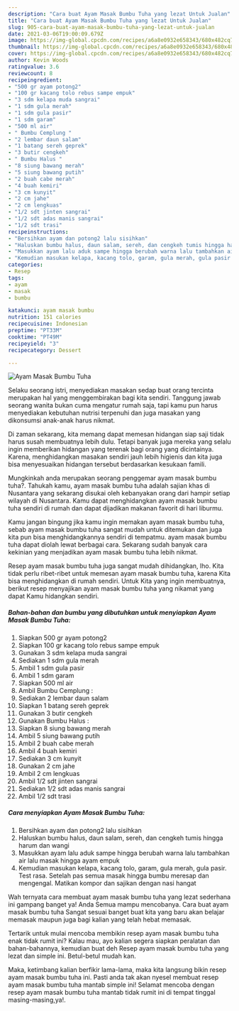 ```yaml
---
description: "Cara buat Ayam Masak Bumbu Tuha yang lezat Untuk Jualan"
title: "Cara buat Ayam Masak Bumbu Tuha yang lezat Untuk Jualan"
slug: 905-cara-buat-ayam-masak-bumbu-tuha-yang-lezat-untuk-jualan
date: 2021-03-06T19:00:09.679Z
image: https://img-global.cpcdn.com/recipes/a6a8e0932e658343/680x482cq70/ayam-masak-bumbu-tuha-foto-resep-utama.jpg
thumbnail: https://img-global.cpcdn.com/recipes/a6a8e0932e658343/680x482cq70/ayam-masak-bumbu-tuha-foto-resep-utama.jpg
cover: https://img-global.cpcdn.com/recipes/a6a8e0932e658343/680x482cq70/ayam-masak-bumbu-tuha-foto-resep-utama.jpg
author: Kevin Woods
ratingvalue: 3.6
reviewcount: 8
recipeingredient:
- "500 gr ayam potong2"
- "100 gr kacang tolo rebus sampe empuk"
- "3 sdm kelapa muda sangrai"
- "1 sdm gula merah"
- "1 sdm gula pasir"
- "1 sdm garam"
- "500 ml air"
- " Bumbu Cemplung "
- "2 lembar daun salam"
- "1 batang sereh geprek"
- "3 butir cengkeh"
- " Bumbu Halus "
- "8 siung bawang merah"
- "5 siung bawang putih"
- "2 buah cabe merah"
- "4 buah kemiri"
- "3 cm kunyit"
- "2 cm jahe"
- "2 cm lengkuas"
- "1/2 sdt jinten sangrai"
- "1/2 sdt adas manis sangrai"
- "1/2 sdt trasi"
recipeinstructions:
- "Bersihkan ayam dan potong2 lalu sisihkan"
- "Haluskan bumbu halus, daun salam, sereh, dan cengkeh tumis hingga harum dan wangi"
- "Masukkan ayam lalu aduk sampe hingga berubah warna lalu tambahkan air lalu masak hingga ayam empuk"
- "Kemudian masukan kelapa, kacang tolo, garam, gula merah, gula pasir. Test rasa. Setelah pas semua masak hingga bumbu meresap dan mengengal. Matikan kompor dan sajikan dengan nasi hangat"
categories:
- Resep
tags:
- ayam
- masak
- bumbu

katakunci: ayam masak bumbu 
nutrition: 151 calories
recipecuisine: Indonesian
preptime: "PT33M"
cooktime: "PT49M"
recipeyield: "3"
recipecategory: Dessert

---
```



![Ayam Masak Bumbu Tuha](https://img-global.cpcdn.com/recipes/a6a8e0932e658343/680x482cq70/ayam-masak-bumbu-tuha-foto-resep-utama.jpg)

Selaku seorang istri, menyediakan masakan sedap buat orang tercinta merupakan hal yang menggembirakan bagi kita sendiri. Tanggung jawab seorang  wanita bukan cuma mengatur rumah saja, tapi kamu pun harus menyediakan kebutuhan nutrisi terpenuhi dan juga masakan yang dikonsumsi anak-anak harus nikmat.

Di zaman  sekarang, kita memang dapat memesan hidangan siap saji tidak harus susah membuatnya lebih dulu. Tetapi banyak juga mereka yang selalu ingin memberikan hidangan yang terenak bagi orang yang dicintainya. Karena, menghidangkan masakan sendiri jauh lebih higienis dan kita juga bisa menyesuaikan hidangan tersebut berdasarkan kesukaan famili. 



Mungkinkah anda merupakan seorang penggemar ayam masak bumbu tuha?. Tahukah kamu, ayam masak bumbu tuha adalah sajian khas di Nusantara yang sekarang disukai oleh kebanyakan orang dari hampir setiap wilayah di Nusantara. Kamu dapat menghidangkan ayam masak bumbu tuha sendiri di rumah dan dapat dijadikan makanan favorit di hari liburmu.

Kamu jangan bingung jika kamu ingin memakan ayam masak bumbu tuha, sebab ayam masak bumbu tuha sangat mudah untuk ditemukan dan juga kita pun bisa menghidangkannya sendiri di tempatmu. ayam masak bumbu tuha dapat diolah lewat berbagai cara. Sekarang sudah banyak cara kekinian yang menjadikan ayam masak bumbu tuha lebih nikmat.

Resep ayam masak bumbu tuha juga sangat mudah dihidangkan, lho. Kita tidak perlu ribet-ribet untuk memesan ayam masak bumbu tuha, karena Kita bisa menghidangkan di rumah sendiri. Untuk Kita yang ingin membuatnya, berikut resep menyajikan ayam masak bumbu tuha yang nikamat yang dapat Kamu hidangkan sendiri.

<!--inarticleads1-->

##### Bahan-bahan dan bumbu yang dibutuhkan untuk menyiapkan Ayam Masak Bumbu Tuha:

1. Siapkan 500 gr ayam potong2
1. Siapkan 100 gr kacang tolo rebus sampe empuk
1. Gunakan 3 sdm kelapa muda sangrai
1. Sediakan 1 sdm gula merah
1. Ambil 1 sdm gula pasir
1. Ambil 1 sdm garam
1. Siapkan 500 ml air
1. Ambil  Bumbu Cemplung :
1. Sediakan 2 lembar daun salam
1. Siapkan 1 batang sereh geprek
1. Gunakan 3 butir cengkeh
1. Gunakan  Bumbu Halus :
1. Siapkan 8 siung bawang merah
1. Ambil 5 siung bawang putih
1. Ambil 2 buah cabe merah
1. Ambil 4 buah kemiri
1. Sediakan 3 cm kunyit
1. Gunakan 2 cm jahe
1. Ambil 2 cm lengkuas
1. Ambil 1/2 sdt jinten sangrai
1. Sediakan 1/2 sdt adas manis sangrai
1. Ambil 1/2 sdt trasi




<!--inarticleads2-->

##### Cara menyiapkan Ayam Masak Bumbu Tuha:

1. Bersihkan ayam dan potong2 lalu sisihkan
1. Haluskan bumbu halus, daun salam, sereh, dan cengkeh tumis hingga harum dan wangi
1. Masukkan ayam lalu aduk sampe hingga berubah warna lalu tambahkan air lalu masak hingga ayam empuk
1. Kemudian masukan kelapa, kacang tolo, garam, gula merah, gula pasir. Test rasa. Setelah pas semua masak hingga bumbu meresap dan mengengal. Matikan kompor dan sajikan dengan nasi hangat




Wah ternyata cara membuat ayam masak bumbu tuha yang lezat sederhana ini gampang banget ya! Anda Semua mampu mencobanya. Cara buat ayam masak bumbu tuha Sangat sesuai banget buat kita yang baru akan belajar memasak maupun juga bagi kalian yang telah hebat memasak.

Tertarik untuk mulai mencoba membikin resep ayam masak bumbu tuha enak tidak rumit ini? Kalau mau, ayo kalian segera siapkan peralatan dan bahan-bahannya, kemudian buat deh Resep ayam masak bumbu tuha yang lezat dan simple ini. Betul-betul mudah kan. 

Maka, ketimbang kalian berfikir lama-lama, maka kita langsung bikin resep ayam masak bumbu tuha ini. Pasti anda tak akan nyesel membuat resep ayam masak bumbu tuha mantab simple ini! Selamat mencoba dengan resep ayam masak bumbu tuha mantab tidak rumit ini di tempat tinggal masing-masing,ya!.

